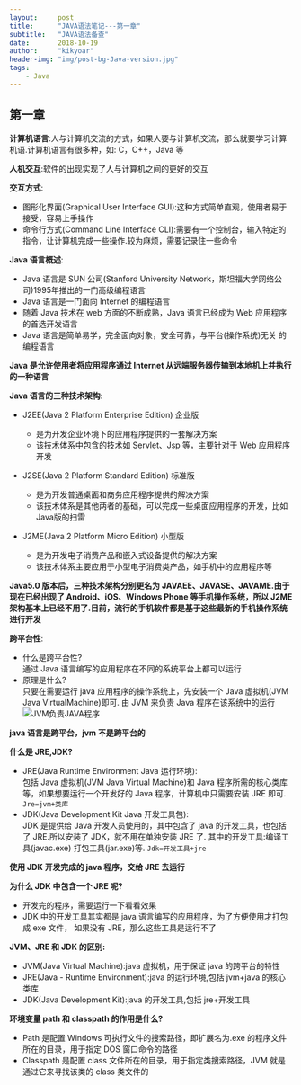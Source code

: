 ```yaml
---
layout:     post
title:      "JAVA语法笔记---第一章"
subtitle:   "JAVA语法备查"
date:       2018-10-19
author:     "kikyoar"
header-img: "img/post-bg-Java-version.jpg"
tags:
    - Java
--- 
```

## 第一章
**计算机语言**:人与计算机交流的方式，如果人要与计算机交流，那么就要学习计算机语.计算机语言有很多种，如: C，C++，Java 等  

**人机交互**:软件的出现实现了人与计算机之间的更好的交互  

**交互方式**:
	
- 图形化界面(Graphical User Interface GUI):这种方式简单直观，使用者易于接受，容易上手操作  
- 命令行方式(Command Line Interface CLI):需要有一个控制台，输入特定的指令，让计算机完成一些操作.较为麻烦，需要记录住一些命令

**Java 语言概述**:  

- Java 语言是 SUN 公司(Stanford University Network，斯坦福大学网络公 司)1995年推出的一门高级编程语言  
- Java 语言是一门面向 Internet 的编程语言  
- 随着 Java 技术在 web 方面的不断成熟，Java 语言已经成为 Web 应用程序的首选开发语言  
- Java 语言是简单易学，完全面向对象，安全可靠，与平台(操作系统)无关 的编程语言  

**Java 是允许使用者将应用程序通过 Internet 从远端服务器传输到本地机上并执行的一种语言**

**Java 语言的三种技术架构**:

- J2EE(Java 2 Platform Enterprise Edition) 企业版 
   - 是为开发企业环境下的应用程序提供的一套解决方案  
   - 该技术体系中包含的技术如 Servlet、Jsp 等，主要针对于 Web 应用程序开发  

- J2SE(Java 2 Platform Standard Edition) 标准版
   
   - 是为开发普通桌面和商务应用程序提供的解决方案  
   - 该技术体系是其他两者的基础，可以完成一些桌面应用程序的开发，比如Java版的扫雷  

- J2ME(Java 2 Platform Micro Edition) 小型版  

   - 是为开发电子消费产品和嵌入式设备提供的解决方案  
   - 该技术体系主要应用于小型电子消费类产品，如手机中的应用程序等  

**Java5.0 版本后，三种技术架构分别更名为 JAVAEE、JAVASE、JAVAME.由于现在已经出现了 Android、iOS、Windows Phone 等手机操作系统，所以 J2ME 架构基本上已经不用了.目前，流行的手机软件都是基于这些最新的手机操作系统进行开发**   

**跨平台性**:  

- 什么是跨平台性?  
		通过 Java 语言编写的应用程序在不同的系统平台上都可以运行  
- 原理是什么?  
		只要在需要运行 java 应用程序的操作系统上，先安装一个 Java 虚拟机(JVM Java VirtualMachine)即可. 由 JVM 来负责 Java 程序在该系统中的运行  
		![JVM负责JAVA程序](http://kikyoar.com/img/jvm-001.jpg)  

**java 语言是跨平台，jvm 不是跨平台的**    

**什么是 JRE,JDK?**  

- JRE(Java Runtime Environment Java 运行环境):  
	包括 Java 虚拟机(JVM Java Virtual Machine)和 Java 程序所需的核心类库等，如果想要运行一个开发好的 Java 程序，计算机中只需要安装 JRE 即可. `Jre=jvm+类库`   
- JDK(Java Development Kit Java 开发工具包):    
	JDK 是提供给 Java 开发人员使用的，其中包含了 java 的开发工具，也包括了 JRE.所以安装了 JDK，就不用在单独安装 JRE 了. 其中的开发工具:编译工具(javac.exe) 打包工具(jar.exe)等. `Jdk=开发工具+jre`   
	
**使用 JDK 开发完成的 java 程序，交给 JRE 去运行**  

**为什么 JDK 中包含一个 JRE 呢?**

- 开发完的程序，需要运行一下看看效果  
- JDK 中的开发工具其实都是 java 语言编写的应用程序，为了方便使用才打包 成 exe 文件，
如果没有 JRE，那么这些工具是运行不了  

**JVM、JRE 和 JDK 的区别:**  

- JVM(Java Virtual Machine):java 虚拟机，用于保证 java 的跨平台的特性   
- JRE(Java - Runtime Environment):java 的运行环境,包括 jvm+java 的核心类库  
- JDK(Java Development Kit):java 的开发工具,包括 jre+开发工具  

**环境变量 path 和 classpath 的作用是什么?**  

- Path 是配置 Windows 可执行文件的搜索路径，即扩展名为.exe 的程序文件所在的目录，用于指定 DOS 窗口命令的路径  
- Classpath 是配置 class 文件所在的目录，用于指定类搜索路径，JVM 就是通过它来寻找该类的 class 类文件的
 
	
	

